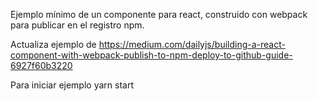 Ejemplo mínimo de un componente para react, construido con webpack para
publicar en el registro npm.

Actualiza ejemplo de 
https://medium.com/dailyjs/building-a-react-component-with-webpack-publish-to-npm-deploy-to-github-guide-6927f60b3220

Para iniciar ejemplo
  yarn start



